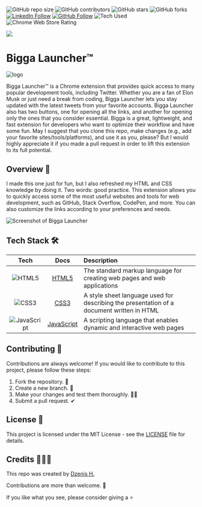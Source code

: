 
##

![GitHub repo size](https://img.shields.io/github/repo-size/dzenis-h/Chrome-Extension)
![GitHub contributors](https://img.shields.io/github/contributors/dzenis-h/Chrome-Extension)
![GitHub stars](https://img.shields.io/github/stars/dzenis-h/Chrome-Extension?style=social)
![GitHub forks](https://img.shields.io/github/forks/dzenis-h/Chrome-Extension?style=social)
[![LinkedIn Follow](https://img.shields.io/badge/-Follow-blue?style=social&logo=linkedin&link=https://www.linkedin.com/in/dzenis-h/)](https://www.linkedin.com/in/dzenis-h/)
[![GitHub Follow](https://img.shields.io/badge/-Follow-black?style=social&logo=github&link=https://github.com/dzenis-h)](https://github.com/dzenis-h)
![Tech Used](https://img.shields.io/badge/-HTML5%20%7C%20CSS3%20%7C%20JavaScript-E34F26?style=flat&logo=html5&logoColor=white)
![Chrome Web Store Rating](https://img.shields.io/chrome-web-store/stars/mlgcopjbmfifbhkdifcohfjleeafdakn)


<img src="https://stackoverflow.com/users/flair/8146571.png?theme=dark&showIcon=true&showName=true&showBadges=true&showRep=true&showPosts=true&stackApps=true"/>

##

# Bigga Launcher™ 
![logo](https://github.com/dzenis-h/Chrome-Extension/blob/master/icon_128.png?raw=true)

Bigga Launcher™️ is a Chrome extension that provides quick access to many popular development tools, including Twitter. Whether you are a fan of Elon Musk or just need a break from coding, Bigga Launcher lets you stay updated with the latest tweets from your favorite accounts. Bigga Launcher also has two buttons, one for opening all the links, and another for opening only the ones that you consider essential. Bigga is a great, lightweight, and fast extension for developers who want to optimize their workflow and have some fun. May I suggest that you clone this repo, make changes (e.g., add your favorite sites/tools/platforms), and use it as you, please? But I would highly appreciate it if you made a pull request in order to lift this extension to its full potential.

## Overview 👀

I made this one just for fun, but I also refreshed my HTML and CSS knowledge by doing it. Two words: good practice. This extension allows you to quickly access some of the most useful websites and tools for web development, such as GitHub, Stack Overflow, CodePen, and more. You can also customize the links according to your preferences and needs.

![Screenshot of Bigga Launcher](https://drive.google.com/uc?export=view&id=1qstVqUJL7QmeovZOUbTo-7zYAGhhC51L)

## Tech Stack 🛠️

| Tech | Docs | Description |
| :---: | :---: | :--- |
| ![HTML5](https://img.shields.io/badge/-HTML5-E34F26?style=flat&logo=html5&logoColor=white) | [HTML5](https://developer.mozilla.org/en-US/docs/Web/Guide/HTML/HTML5) | The standard markup language for creating web pages and web applications |
| ![CSS3](https://img.shields.io/badge/-CSS3-1572B6?style=flat&logo=css3&logoColor=white) | [CSS3](https://developer.mozilla.org/en-US/docs/Web/CSS) | A style sheet language used for describing the presentation of a document written in HTML |
| ![JavaScript](https://img.shields.io/badge/-JavaScript-F7DF1E?style=flat&logo=javascript&logoColor=black) | [JavaScript](https://developer.mozilla.org/en-US/docs/Web/JavaScript) | A scripting language that enables dynamic and interactive web pages |

## Contributing 🙌

Contributions are always welcome! If you would like to contribute to this project, please follow these steps:

1. Fork the repository. 🍴
2. Create a new branch. 🌵
3. Make your changes and test them thoroughly. 👨‍💻
4. Submit a pull request. ✔

## License 📑

This project is licensed under the MIT License - see the [LICENSE](https://docs.google.com/document/d/11WK7tVoTFRMcWCuGZQCRWxEsDUEJ_6ArtfV-NjWcBCU/edit?usp=sharing) file for details.

## Credits 👨🏻‍💻

This repo was created by [Dzenis H.](https://dzenis.tech)

Contributions are more than welcome. 🫡

If you like what you see, please consider giving a ⭐️

